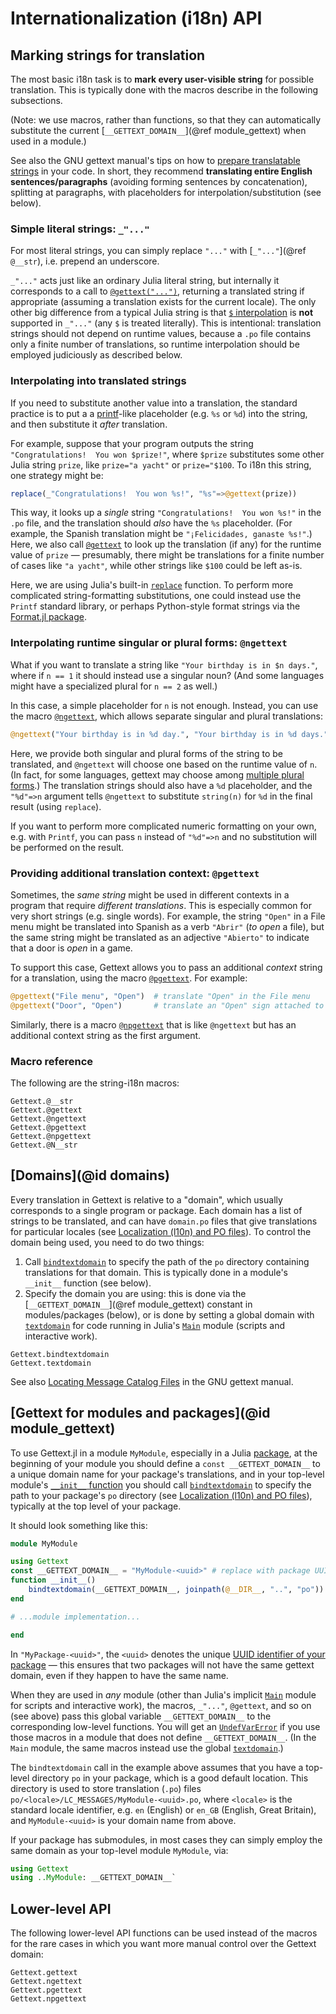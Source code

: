 # Internationalization (i18n) API

## Marking strings for translation

The most basic i18n task is to **mark every user-visible string** for possible translation.  This is typically done with the macros describe in the following subsections.

(Note: we use macros, rather than functions, so that they can automatically
substitute the current [`__GETTEXT_DOMAIN__`](@ref module_gettext) when used in a module.)

See also the GNU gettext manual's tips on how to [prepare translatable strings](https://www.gnu.org/software/gettext/manual/html_node/Preparing-Strings.html) in your code.  In short, they recommend **translating entire English sentences/paragraphs** (avoiding forming sentences by concatenation), splitting at paragraphs, with placeholders for interpolation/substitution (see below).

### Simple literal strings: `_"..."`

For most literal strings, you can simply replace `"..."` with [`_"..."`](@ref `@__str`), i.e. prepend an underscore.

`_"..."` acts just like an ordinary Julia literal string, but internally it corresponds to a call to [`@gettext("...")`](@ref), returning a translated string if appropriate (assuming a translation exists for the current locale).   The only other big difference from a typical Julia string is that [`$` interpolation](https://docs.julialang.org/en/v1/manual/strings/#string-interpolation) is **not** supported in `_"..."` (any `$` is treated literally).  This is intentional: translation strings should not depend on runtime values, because a `.po` file contains only a finite number of translations, so runtime interpolation should be employed
judiciously as described below.

### Interpolating into translated strings

If you need to substitute another value into a translation, the standard practice is to put a a [printf](https://en.wikipedia.org/wiki/Printf)-like placeholder (e.g. `%s` or `%d`) into the string, and then substitute it *after* translation.

For example, suppose that your program outputs the string `"Congratulations!  You won $prize!"`, where `$prize` substitutes some other Julia string `prize`, like `prize="a yacht"` or `prize="$100`.  To i18n this string, one strategy might be:

```jl
replace(_"Congratulations!  You won %s!", "%s"=>@gettext(prize))
```
This way, it looks up a *single* string `"Congratulations!  You won %s!"` in the `.po` file, and the translation should *also* have the `%s` placeholder.  (For example, the Spanish translation might be `"¡Felicidades, ganaste %s!"`.)   Here, we also call [`@gettext`](@ref) to look up the translation (if any) for the runtime value of `prize` — presumably, there might be translations for a finite number of cases like `"a yacht"`, while other strings like `$100` could be left as-is.

Here, we are using Julia's built-in [`replace`](https://docs.julialang.org/en/v1/base/strings/#Base.replace-Tuple{IO,%20AbstractString,%20Vararg{Pair}}) function.  To perform more complicated string-formatting substitutions, one could instead use the `Printf` standard library, or perhaps Python-style format strings via the [Format.jl package](https://github.com/JuliaString/Format.jl).

### Interpolating runtime singular or plural forms: `@ngettext`

What if you want to translate a string like `"Your birthday is in $n days."`, where if `n == 1` it should instead use a singular noun?  (And some languages might have a specialized plural for `n == 2` as well.)

In this case, a simple placeholder for `n` is not enough.  Instead, you can use the macro [`@ngettext`](@ref), which allows separate singular and plural translations:

```jl
@ngettext("Your birthday is in %d day.", "Your birthday is in %d days.", "%d"=>n)
```
Here, we provide both singular and plural forms of the string to be translated, and
`@ngettext` will choose one based on the runtime value of `n`.  (In fact, for some languages, gettext may choose among [multiple plural forms](https://www.gnu.org/software/gettext/manual/html_node/Plural-forms.html).)   The translation strings should also have a `%d` placeholder, and the `"%d"=>n` argument tells `@ngettext` to substitute `string(n)` for `%d` in the final result (using `replace`).

If you want to perform more complicated numeric formatting on your own, e.g. with `Printf`, you can pass `n` instead of `"%d"=>n` and no substitution will be performed on the result.

### Providing additional translation context: `@pgettext`

Sometimes, the *same string* might be used in different contexts in a program that require *different translations*. This is especially common for very short strings (e.g. single words).  For example, the string `"Open"` in a File menu might be translated into Spanish as a verb `"Abrir"` (*to open* a file), but the same string might be translated as an adjective `"Abierto"` to indicate that a door is *open* in a game.

To support this case, Gettext allows you to pass an additional *context* string for a translation, using the macro [`@pgettext`](@ref).  For example:

```jl
@pgettext("File menu", "Open")  # translate "Open" in the File menu
@pgettext("Door", "Open")       # translate an "Open" sign attached to a door
```

Similarly, there is a macro [`@npgettext`](@ref) that is like `@ngettext` but
has an additional context string as the first argument.

### Macro reference
The following are the string-i18n macros:

```@docs
Gettext.@__str
Gettext.@gettext
Gettext.@ngettext
Gettext.@pgettext
Gettext.@npgettext
Gettext.@N__str
```

## [Domains](@id domains)

Every translation in Gettext is relative to a "domain", which usually corresponds to a single program or package.  Each domain has a list of strings to be translated, and can have `domain.po` files that give translations for particular locales (see [Localization (l10n) and PO files](@ref)).   To control the domain being used, you need to do two things:

1. Call [`bindtextdomain`](@ref) to specify the path of the `po` directory containing translations for that domain.  This is typically done in a module's `__init__` function (see below).
2. Specify the domain you are using: this is done via the [`__GETTEXT_DOMAIN__`](@ref module_gettext) constant in modules/packages (below), or is done by setting a global domain with [`textdomain`](@ref) for code running in Julia's [`Main`](https://docs.julialang.org/en/v1/base/base/#Main) module (scripts and interactive work).

```@docs
Gettext.bindtextdomain
Gettext.textdomain
```

See also [Locating Message Catalog Files](https://www.gnu.org/software/gettext/manual/html_node/Locating-Catalogs.html) in the GNU gettext manual.


## [Gettext for modules and packages](@id module_gettext)

To use Gettext.jl in a module `MyModule`, especially in a Julia [package](https://pkgdocs.julialang.org/v1/), at the beginning of your module you should define a `const __GETTEXT_DOMAIN__` to a unique domain name for your package's translations, and in your top-level module's [`__init__` function](https://docs.julialang.org/en/v1/base/base/#__init__) you should call [`bindtextdomain`](@ref) to specify the path to your package's `po` directory (see [Localization (l10n) and PO files](@ref)), typically at the top level of your package.

It should look something like this:

```jl
module MyModule

using Gettext
const __GETTEXT_DOMAIN__ = "MyModule-<uuid>" # replace with package UUID
function __init__()
    bindtextdomain(__GETTEXT_DOMAIN__, joinpath(@__DIR__, "..", "po"))
end

# ...module implementation...

end
```

In `"MyPackage-<uuid>"`, the `<uuid>` denotes the unique [UUID
identifier of your package](https://pkgdocs.julialang.org/v1/toml-files/#The-uuid-field) — this ensures that two packages will not have the same gettext domain, even if they happen to have the same name.

When they are used in *any* module (other than Julia's implicit [`Main`](https://docs.julialang.org/en/v1/base/base/#Main) module for scripts and interactive work), the macros, `_"..."`, `@gettext`, and so on (see above) pass this global variable `__GETTEXT_DOMAIN__` to the corresponding low-level functions.  You will get an [`UndefVarError`](https://docs.julialang.org/en/v1/base/base/#Core.UndefVarError) if you use those macros in a module that does not define `__GETTEXT_DOMAIN__`.  (In the `Main` module, the same macros instead use the global [`textdomain`](@ref).)

The `bindtextdomain` call in the example above assumes that you
have a top-level directory `po` in your package, which is a good
default location.  This directory is used to store translation
(`.po`) files `po/<locale>/LC_MESSAGES/MyModule-<uuid>.po`, where
`<locale>` is the standard locale identifier, e.g. `en` (English) or
`en_GB` (English, Great Britain), and `MyModule-<uuid>` is your
domain name from above.

If your package has submodules, in most cases they can simply employ the same domain as your top-level module `MyModule`, via:

```jl
using Gettext
using ..MyModule: __GETTEXT_DOMAIN__`
```

## Lower-level API

The following lower-level API functions can be used instead of the macros for the rare cases in which you want more manual control over the Gettext domain:

```@docs
Gettext.gettext
Gettext.ngettext
Gettext.pgettext
Gettext.npgettext
```
